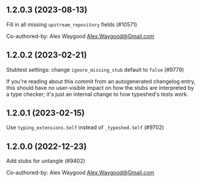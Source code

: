 ## 1.2.0.3 (2023-08-13)

Fill in all missing `upstream_repository` fields (#10571)

Co-authored-by: Alex Waygood <Alex.Waygood@Gmail.com>

## 1.2.0.2 (2023-02-21)

Stubtest settings: change `ignore_missing_stub` default to `false` (#9779)

If you're reading about this commit from an autogenerated changelog entry, this should have no user-visible impact on how the stubs are interpreted by a type checker; it's just an internal change to how typeshed's tests work.

## 1.2.0.1 (2023-02-15)

Use `typing_extensions.Self` instead of `_typeshed.Self` (#9702)

## 1.2.0.0 (2022-12-23)

Add stubs for untangle (#9402)

Co-authored-by: Alex Waygood <Alex.Waygood@Gmail.com>

